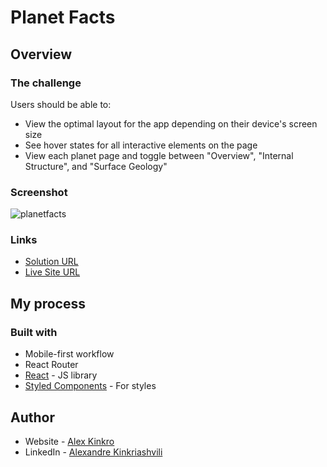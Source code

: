 # Planet Facts
## Overview

### The challenge

Users should be able to:

- View the optimal layout for the app depending on their device's screen size
- See hover states for all interactive elements on the page
- View each planet page and toggle between "Overview", "Internal Structure", and "Surface Geology"

### Screenshot

![planetfacts](https://user-images.githubusercontent.com/85110325/221808500-343c67e0-e4dc-4cc0-8fbe-59940e67c3b2.jpg)



### Links

- [Solution URL](https://github.com/Kinkro/planet-facts)
- [Live Site URL](https://kinkro.github.io/planet-facts/)

## My process

### Built with

- Mobile-first workflow
- React Router
- [React](https://reactjs.org/) - JS library
- [Styled Components](https://styled-components.com/) - For styles


## Author

- Website - [Alex Kinkro](https://kinkro.github.io/Portfolio/)
- LinkedIn - [Alexandre Kinkriashvili](https://www.linkedin.com/in/alexkinkriashvili/)

